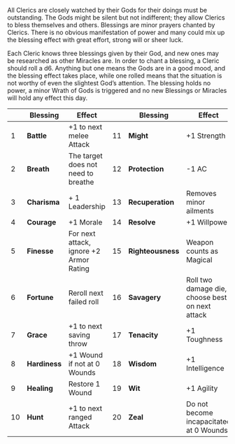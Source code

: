 All Clerics are closely watched by their Gods for their doings must be outstanding. The Gods might be silent but not indifferent; they allow Clerics to bless themselves and others. Blessings are minor prayers chanted by Clerics. There is no obvious manifestation of power and many could mix up the blessing effect with great effort, strong will or sheer luck.

Each Cleric knows three blessings given by their God, and new ones may be researched as other Miracles are. In order to chant a blessing, a Cleric should roll a d6. Anything but one means the Gods are in a good mood, and the blessing effect takes place, while one rolled means that the situation is not worthy of even the slightest God’s attention. The blessing holds no power, a minor Wrath of Gods is triggered and no new Blessings or Miracles will hold any effect this day.

|     | Blessing      | Effect                                  |     | Blessing      | Effect                                          |
| --- | ------------- | --------------------------------------- | --- | ------------- | ----------------------------------------------- |
| 1   | **Battle**    | +1 to next melee Attack                 | 11  | **Might**         | +1 Strength                                     |
| 2   | **Breath**    | The target does not need to breathe     | 12  | **Protection**    | -1 AC                                           |
| 3   | **Charisma**  | + 1 Leadership                          | 13  | **Recuperation**  | Removes minor ailments                          |
| 4   | **Courage**   | +1 Morale                               | 14  | **Resolve**       | +1 Willpower                                    |
| 5   | **Finesse**   | For next attack, ignore +2 Armor Rating | 15  | **Righteousness** | Weapon counts as Magical                        |
| 6   | **Fortune**   | Reroll next failed roll                 | 16  | **Savagery**      | Roll two damage die, choose best on next attack |
| 7   | **Grace**     | +1 to next saving throw                 | 17  | **Tenacity**      | +1 Toughness                                    |
| 8   | **Hardiness** | +1 Wound if not at 0 Wounds             | 18  | **Wisdom**        | +1 Intelligence                                 |
| 9   | **Healing**   | Restore 1 Wound                         | 19  | **Wit**           | +1 Agility                                      |
| 10  | **Hunt**      | +1 to next ranged Attack                | 20  | **Zeal**          | Do not become incapacitated at 0 Wounds         |


